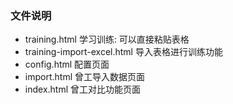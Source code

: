 ### 文件说明

- training.html 学习训练: 可以直接粘贴表格
- training-import-excel.html 导入表格进行训练功能
- config.html 配置页面
- import.html 曾工导入数据页面
- index.html 曾工对比功能页面